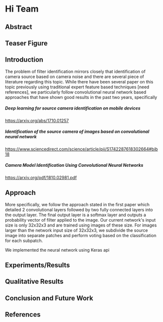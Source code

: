 # Hi Team

## Abstract
## Teaser Figure
## Introduction
The problem of filter identification mirrors closely that identification of camera source based on camera noise and there are several piece of literature regarding this topic. While there have been several paper on this topic previously using traditional expert feature based techniques [need references], we particularly follow convolutional neural network based approaches that have shown good results in the past two years, specifically

##### Deep learning for source camera identification on mobile devices
https://arxiv.org/abs/1710.01257

#####  Identification of the source camera of images based on convolutional neural network
https://www.sciencedirect.com/science/article/pii/S1742287618302664#bib18

##### Camera Model Identification Using Convolutional Neural Networks
https://arxiv.org/pdf/1810.02981.pdf

## Approach
More specifically, we follow the approach stated in the first paper which detailed 2 convolutional layers followed by two fully connected layers into the output layer. The final output layer is a softmax layer and outputs a probability vector of filter applied to the image. Our current network's input size is only 32x32x3 and are trained using images of these size. For images larger than the network input size of 32x32x3, we subdivide the source image into separate patches and perform voting based on the classification for each subpatch. 

We implemented the neural network using Keras api


## Experiments/Results
## Qualitative Results
## Conclusion and Future Work
## References



<!--stackedit_data:
eyJoaXN0b3J5IjpbLTk5NjU2MzQ5Niw4MjAyMjMxMzUsLTE5Nj
cyNjUxMjYsMTkwMzkwOTYwNV19
-->